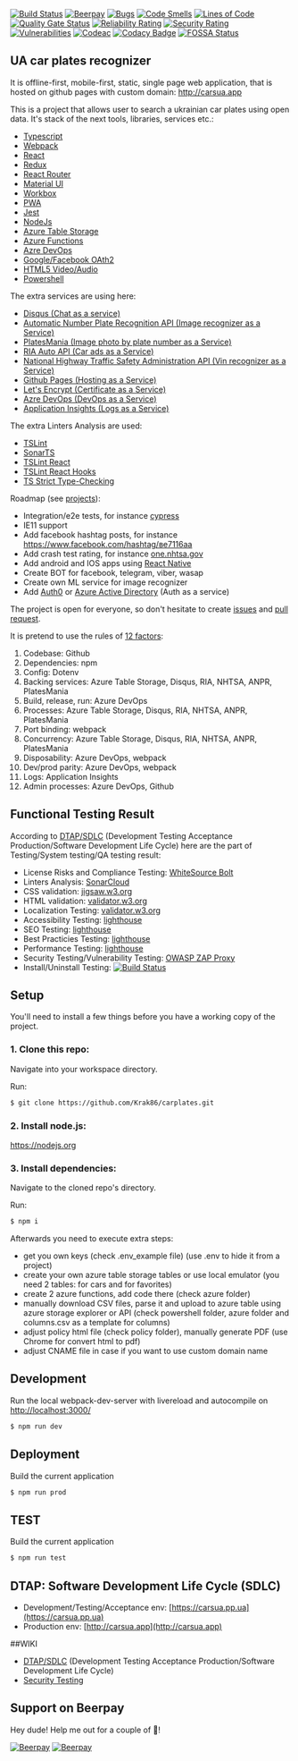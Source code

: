 [![Build Status](https://dev.azure.com/krak86/CarsuaDevOps/_apis/build/status/Krak86.carplates?branchName=master)](https://dev.azure.com/krak86/CarsuaDevOps/_build/latest?definitionId=1&branchName=master)
[![Beerpay](https://beerpay.io/Krak86/carplates/badge.svg?style=beer)](https://beerpay.io/Krak86/carplates)
[![Bugs](https://sonarcloud.io/api/project_badges/measure?project=Krak86_carplates&metric=bugs)](https://sonarcloud.io/dashboard?id=Krak86_carplates) [![Code Smells](https://sonarcloud.io/api/project_badges/measure?project=Krak86_carplates&metric=code_smells)](https://sonarcloud.io/dashboard?id=Krak86_carplates) [![Lines of Code](https://sonarcloud.io/api/project_badges/measure?project=Krak86_carplates&metric=ncloc)](https://sonarcloud.io/dashboard?id=Krak86_carplates) [![Quality Gate Status](https://sonarcloud.io/api/project_badges/measure?project=Krak86_carplates&metric=alert_status)](https://sonarcloud.io/dashboard?id=Krak86_carplates) [![Reliability Rating](https://sonarcloud.io/api/project_badges/measure?project=Krak86_carplates&metric=reliability_rating)](https://sonarcloud.io/dashboard?id=Krak86_carplates) [![Security Rating](https://sonarcloud.io/api/project_badges/measure?project=Krak86_carplates&metric=security_rating)](https://sonarcloud.io/dashboard?id=Krak86_carplates) [![Vulnerabilities](https://sonarcloud.io/api/project_badges/measure?project=Krak86_carplates&metric=vulnerabilities)](https://sonarcloud.io/dashboard?id=Krak86_carplates)
[![Codeac](https://static.codeac.io/badges/2-206787914.svg "Codeac.io")](https://app.codeac.io/github/Krak86/carplates)
[![Codacy Badge](https://api.codacy.com/project/badge/Grade/b71b6799c1034e8c91638cfd8634ad74)](https://www.codacy.com/manual/Krak86/carplates?utm_source=github.com&amp;utm_medium=referral&amp;utm_content=Krak86/carplates&amp;utm_campaign=Badge_Grade)
[![FOSSA Status](https://app.fossa.com/api/projects/git%2Bgithub.com%2FKrak86%2Fcarplates.svg?type=shield)](https://app.fossa.com/projects/git%2Bgithub.com%2FKrak86%2Fcarplates?ref=badge_shield)
## UA car plates recognizer

It is offline-first, mobile-first, static, single page web application, that is hosted on github pages with custom domain: http://carsua.app

This is a project that allows user to search a ukrainian car plates using open data. It's stack of the next tools, libraries, services etc.:

* [Typescript](https://www.typescriptlang.org/)
* [Webpack](https://webpack.js.org/)
* [React](https://reactjs.org/)
* [Redux](https://redux.js.org/)
* [React Router](https://reacttraining.com/react-router/web/guides/quick-start)
* [Material UI](https://material-ui.com/)
* [Workbox](https://developers.google.com/web/tools/workbox)
* [PWA](https://developers.google.com/web/progressive-web-apps)
* [Jest](https://jestjs.io/)
* [NodeJs](https://nodejs.org/)
* [Azure Table Storage](https://azure.microsoft.com/en-us/services/storage/tables/)
* [Azure Functions](https://azure.microsoft.com/en-us/services/functions/)
* [Azre DevOps](https://azure.microsoft.com/en-us/services/devops/)
* [Google/Facebook OAth2](https://oauth.net/2/)
* [HTML5 Video/Audio](https://developer.mozilla.org/en-US/docs/Learn/HTML/Multimedia_and_embedding/Video_and_audio_content)
* [Powershell](https://docs.microsoft.com/en-us/powershell/scripting/overview?view=powershell-6)

The extra services are using here:
* [Disqus (Chat as a service)](https://disqus.com/)
* [Automatic Number Plate Recognition API (Image recognizer as a Service)](https://platerecognizer.com/)
* [PlatesMania (Image photo by plate number as a Service)](https://platesmania.com/api)
* [RIA Auto API (Car ads as a Service)](https://developers.ria.com/)
* [National Highway Traffic Safety Administration API (Vin recognizer as a Service)](https://vpic.nhtsa.dot.gov/api/vehicles/decodevin)
* [Github Pages (Hosting as a Service)](https://pages.github.com/)
* [Let's Encrypt (Certificate as a Service)](https://letsencrypt.org/)
* [Azre DevOps (DevOps as a Service)](https://azure.microsoft.com/en-us/services/devops/)
* [Application Insights (Logs as a Service)](https://docs.microsoft.com/en-us/azure/azure-monitor/app/app-insights-overview)

The extra Linters Analysis are used:
* [TSLint](https://palantir.github.io/tslint/)
* [SonarTS](https://github.com/SonarSource/SonarTS)
* [TSLint React](https://github.com/palantir/tslint-react)
* [TSLint React Hooks](https://github.com/Gelio/tslint-react-hooks)
* [TS Strict Type-Checking](https://www.typescriptlang.org/docs/handbook/type-checking-javascript-files.html)

Roadmap (see [projects](https://github.com/Krak86/carplates/projects)):
* Integration/e2e tests, for instance [cypress](https://www.cypress.io/)
* IE11 support
* Add facebook hashtag posts, for instance https://www.facebook.com/hashtag/ве7116аа
* Add crash test rating, for instance [one.nhtsa.gov](https://one.nhtsa.gov/webapi/api/SafetyRatings/modelyear/2016/make/VOLKSWAGEN/model/JETTA?format=json)
* Add android and IOS apps using [React Native](https://facebook.github.io/react-native/)
* Create BOT for facebook, telegram, viber, wasap
* Create own ML service for image recognizer
* Add [Auth0](https://auth0.com/) or [Azure Active Directory](https://azure.microsoft.com/en-us/services/active-directory/) (Auth as a service)

The project is open for everyone, so don't hesitate to create [issues](https://github.com/Krak86/carplates/issues) and [pull request](https://github.com/Krak86/carplates/pulls).

It is pretend to use the rules of [12 factors](https://12factor.net):
<ol>
<li>Codebase: Github</li>
<li>Dependencies: npm</li>
<li>Config: Dotenv</li>
<li>Backing services: Azure Table Storage, Disqus, RIA, NHTSA, ANPR, PlatesMania</li>
<li>Build, release, run:  Azure DevOps</li>
<li>Processes: Azure Table Storage, Disqus, RIA, NHTSA, ANPR, PlatesMania</li>
<li>Port binding: webpack</li>
<li>Concurrency: Azure Table Storage, Disqus, RIA, NHTSA, ANPR, PlatesMania</li>
<li>Disposability: Azure DevOps, webpack</li>
<li>Dev/prod parity: Azure DevOps, webpack</li>
<li>Logs: Application Insights</li>
<li>Admin processes: Azure DevOps, Github</li>
</ol>

## Functional Testing Result
According to [DTAP/SDLC](https://github.com/Krak86/carplates/wiki/DTAP:-Software-Development-Life-Cycle-(SDLC)) (Development Testing Acceptance Production/Software Development Life Cycle) here are the part of Testing/System testing/QA testing result:
* License Risks and Compliance Testing: [WhiteSource Bolt](https://dev.azure.com/krak86/CarsuaDevOps/_apps/hub/whitesource.ws-bolt.build-hub.wss)
* Linters Analysis: [SonarCloud](https://sonarcloud.io/dashboard?id=Krak86_carplates)
* CSS validation: [jigsaw.w3.org](https://jigsaw.w3.org/css-validator/validator?uri=https%3A%2F%2Fcarsua.pp.ua%2F%23%2F&profile=css3svg&usermedium=all&warning=1&vextwarning=&lang=en)
* HTML validation: [validator.w3.org](https://validator.w3.org/nu/?doc=https%3A%2F%2Fcarsua.pp.ua%2F)
* Localization Testing: [validator.w3.org](https://validator.w3.org/i18n-checker/check?uri=https://carsua.pp.ua/#validate-by-uri+)
* Accessibility Testing: [lighthouse](https://lighthouse-dot-webdotdevsite.appspot.com//lh/html?url=https://carsua.pp.ua)
* SEO Testing: [lighthouse](https://lighthouse-dot-webdotdevsite.appspot.com//lh/html?url=https://carsua.pp.ua)
* Best Practicies Testing: [lighthouse](https://lighthouse-dot-webdotdevsite.appspot.com//lh/html?url=https://carsua.pp.ua)
* Performance Testing: [lighthouse](https://lighthouse-dot-webdotdevsite.appspot.com//lh/html?url=https://carsua.pp.ua)
* Security Testing/Vulnerability Testing: [OWASP ZAP Proxy](https://krak86.github.io/carplatesQA)
* Install/Uninstall Testing: [![Build Status](https://dev.azure.com/krak86/CarsuaDevOps/_apis/build/status/Krak86.carplates?branchName=master)](https://dev.azure.com/krak86/CarsuaDevOps/_build/latest?definitionId=1&branchName=master)

## Setup
You'll need to install a few things before you have a working copy of the project.

### 1. Clone this repo:
Navigate into your workspace directory.

Run:
```sh
$ git clone https://github.com/Krak86/carplates.git
```
### 2. Install node.js:
https://nodejs.org

### 3. Install dependencies:
Navigate to the cloned repo's directory.

Run:
```sh
$ npm i
```

Afterwards you need to execute extra steps:

* get you own keys (check .env_example file) (use .env to hide it from a project)
* create your own azure table storage tables or use local emulator (you need 2 tables: for cars and for favorites)
* create 2 azure functions, add code there (check azure folder)
* manually download CSV files, parse it and upload to azure table using azure storage explorer or API (check powershell folder, azure folder and columns.csv as a template for columns)
* adjust policy html file (check policy folder), manually generate PDF (use Chrome for convert html to pdf)
* adjust CNAME file in case if you want to use custom domain name

## Development
Run the local webpack-dev-server with livereload and autocompile on [http://localhost:3000/](http://localhost:3000/)
```sh
$ npm run dev
```
## Deployment
Build the current application
```sh
$ npm run prod
```
## TEST
Build the current application
```sh
$ npm run test
```
## DTAP: Software Development Life Cycle (SDLC)
* Development/Testing/Acceptance env: [https://carsua.pp.ua](https://carsua.pp.ua)
* Production env: [http://carsua.app](http://carsua.app)

##WIKI
* [DTAP/SDLC](https://github.com/Krak86/carplates/wiki/DTAP:-Software-Development-Life-Cycle-(SDLC)) (Development Testing Acceptance Production/Software Development Life Cycle)
* [Security Testing](https://github.com/Krak86/carplates/wiki/Security-Testing)

## Support on Beerpay
Hey dude! Help me out for a couple of :beers:!

[![Beerpay](https://beerpay.io/Krak86/carplates/badge.svg?style=beer-square)](https://beerpay.io/Krak86/carplates)  [![Beerpay](https://beerpay.io/Krak86/carplates/make-wish.svg?style=flat-square)](https://beerpay.io/Krak86/carplates?focus=wish)
